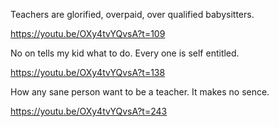 

Teachers are glorified, overpaid, over qualified babysitters.

https://youtu.be/OXy4tvYQvsA?t=109

No on tells my kid what to do. Every one is self entitled.

https://youtu.be/OXy4tvYQvsA?t=138

How any sane person want to be a teacher. It makes no sence.

https://youtu.be/OXy4tvYQvsA?t=243



